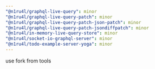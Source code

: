 ```yaml
---
"@n1ru4l/graphql-live-query": minor
"@n1ru4l/graphql-live-query-patch": minor
"@n1ru4l/graphql-live-query-patch-json-patch": minor
"@n1ru4l/graphql-live-query-patch-jsondiffpatch": minor
"@n1ru4l/in-memory-live-query-store": minor
"@n1ru4l/socket-io-graphql-server": minor
"@n1ru4l/todo-example-server-yoga": minor
---
```


use fork from tools
